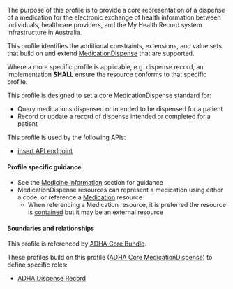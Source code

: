 The purpose of this profile is to provide a core representation of a dispense of a medication for the electronic exchange of health information between individuals, healthcare providers, and the My Health Record system infrastructure in Australia.

This profile identifies the additional constraints, extensions, and value sets that build on and extend [MedicationDispense](http://hl7.org/fhir/R4/medicationdispense.html) that are supported. 

Where a more specific profile is applicable, e.g. dispense record, an implementation **SHALL** ensure the resource conforms to that specific profile.

This profile is designed to set a core MedicationDispense standard for:
* Query medications dispensed or intended to be dispensed for a patient
* Record or update a record of dispense intended or completed for a patient

This profile is used by the following APIs:
* [insert API endpoint](StructureDefinition-TBD-1.html)


#### Profile specific guidance
- See the [Medicine information](guidance.html#medicine-information) section for guidance 
- MedicationDispense resources can represent a medication using either a code, or reference a [Medication](http://hl7.org/fhir/R4/medication.html) resource
  - When referencing a Medication resource, it is preferred the resource is [contained](http://hl7.org/fhir/R4/references.html#contained) but it may be an external resource


#### Boundaries and relationships
This profile is referenced by 
[ADHA Core Bundle](StructureDefinition-dh-bundle-core-1.html).

These profiles build on this profile ([ADHA Core MedicationDispense](StructureDefinition-dh-medicationdispense-core-1.html)) to define specific roles:
* [ADHA Dispense Record](StructureDefinition-dh-medicationdispense-disp-1.html)
